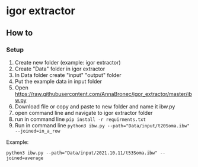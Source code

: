 # igor extractor 


## How to

### Setup
1. Create new folder (example: igor extractor)
2. Create "Data" folder in igor extractor
3. In Data folder create "input" "output" folder
4. Put the example data in input folder 
5. Open  https://raw.githubusercontent.com/AnnaBronec/igor_extractor/master/ibw.py
6. Download file or copy and paste to new folder and name it ibw.py
7. open command line and navigate to igor extractor folder
7. run in command line `pip install -r requirments.txt` 
8. Run in command line ` python3 ibw.py --path="Data/input/t20Soma.ibw" --joined=in_a_row `



Example:
```
python3 ibw.py --path="Data/input/2021.10.11/t53Soma.ibw" --joined=average

```



